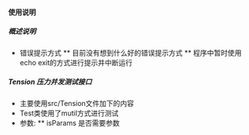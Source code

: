 #### 使用说明

##### 概述说明

* 错误提示方式
** 目前没有想到什么好的错误提示方式
** 程序中暂时使用echo exit的方式进行提示并中断运行

##### Tension 压力并发测试接口

* 主要使用src/Tension文件加下的内容
* Test类使用了mutil方式进行测试
* 参数:
** isParams 是否需要参数

